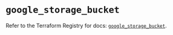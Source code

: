 # `google_storage_bucket`

Refer to the Terraform Registry for docs: [`google_storage_bucket`](https://registry.terraform.io/providers/hashicorp/google-beta/5.36.0/docs/resources/google_storage_bucket).
